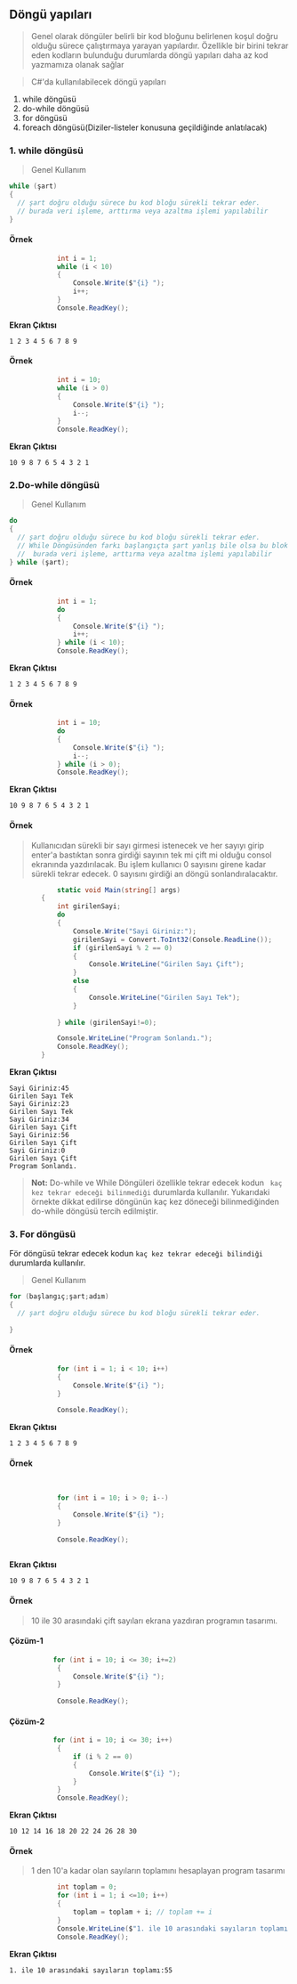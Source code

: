 ## Döngü yapıları ##
> Genel olarak  döngüler belirli bir kod bloğunu belirlenen koşul doğru olduğu sürece çalıştırmaya yarayan yapılardır.
> Özellikle bir birini tekrar eden kodların bulunduğu durumlarda döngü yapıları daha az kod yazmamıza olanak sağlar

> C#'da kullanılabilecek  döngü yapıları
1. while döngüsü
2. do-while döngüsü
3. for döngüsü
4. foreach döngüsü(Diziler-listeler konusuna geçildiğinde anlatılacak)

### 1. while döngüsü ###
> Genel Kullanım
```csharp
while (şart)
{
  // şart doğru olduğu sürece bu kod bloğu sürekli tekrar eder.
  // burada veri işleme, arttırma veya azaltma işlemi yapılabilir
}
```

#### Örnek ####

```csharp
            int i = 1;
            while (i < 10)
            {
                Console.Write($"{i} ");
                i++;
            }
            Console.ReadKey();
```

**Ekran Çıktısı**
```
1 2 3 4 5 6 7 8 9
```
#### Örnek ####
```csharp
            int i = 10;
            while (i > 0)
            {
                Console.Write($"{i} ");
                i--;
            }
            Console.ReadKey();
```

**Ekran Çıktısı**
```
10 9 8 7 6 5 4 3 2 1
```

### 2.Do-while döngüsü ###


> Genel Kullanım
```csharp
do
{
  // şart doğru olduğu sürece bu kod bloğu sürekli tekrar eder.
  // While Döngüsünden farkı başlangıçta şart yanlış bile olsa bu blok en az 1 kere çalışır. Çünkü şart sonda kontrol edilmektedir.
  //  burada veri işleme, arttırma veya azaltma işlemi yapılabilir
} while (şart);
```

#### Örnek ####

```csharp
            int i = 1;
            do
            {
                Console.Write($"{i} ");
                i++;
            } while (i < 10);
            Console.ReadKey();
```

**Ekran Çıktısı**
```
1 2 3 4 5 6 7 8 9
```
#### Örnek ####
```csharp
            int i = 10;
            do
            {
                Console.Write($"{i} ");
                i--;
            } while (i > 0);
            Console.ReadKey();
```

**Ekran Çıktısı**
```
10 9 8 7 6 5 4 3 2 1
```

#### Örnek ####
> Kullanıcıdan sürekli bir sayı girmesi istenecek ve her sayıyı girip enter'a bastıktan sonra girdiği sayının tek mi çift mi olduğu consol ekranında yazdırılacak. Bu işlem kullanıcı 0 sayısını girene kadar sürekli tekrar edecek. 0 sayısını girdiği an döngü sonlandıralacaktır.


```csharp
            static void Main(string[] args)
        {
            int girilenSayi;
            do
            {
                Console.Write("Sayi Giriniz:");
                girilenSayi = Convert.ToInt32(Console.ReadLine());
                if (girilenSayi % 2 == 0)
                {
                    Console.WriteLine("Girilen Sayı Çift");
                }
                else
                {
                    Console.WriteLine("Girilen Sayı Tek");
                }
                
            } while (girilenSayi!=0);

            Console.WriteLine("Program Sonlandı.");
            Console.ReadKey();
        }
```

**Ekran Çıktısı**
```
Sayi Giriniz:45
Girilen Sayı Tek
Sayi Giriniz:23
Girilen Sayı Tek
Sayi Giriniz:34
Girilen Sayı Çift
Sayi Giriniz:56
Girilen Sayı Çift
Sayi Giriniz:0
Girilen Sayı Çift
Program Sonlandı.
```


> **Not:** Do-while ve While Döngüleri özellikle tekrar edecek kodun  ` kaç kez tekrar edeceği bilinmediği` durumlarda kullanılır.
> Yukarıdaki örnekte dikkat edilirse döngünün kaç kez döneceği bilinmediğinden do-while döngüsü tercih edilmiştir.

### 3. For döngüsü ###

För döngüsü tekrar edecek kodun  `kaç kez tekrar edeceği bilindiği` durumlarda kullanılır.

> Genel Kullanım
```csharp
for (başlangıç;şart;adım)
{
  // şart doğru olduğu sürece bu kod bloğu sürekli tekrar eder.
  
}
```

#### Örnek ####

```csharp
            for (int i = 1; i < 10; i++)
            {
                Console.Write($"{i} ");
            }
            
            Console.ReadKey();
```

**Ekran Çıktısı**
```
1 2 3 4 5 6 7 8 9
```
#### Örnek ####
```csharp
       

            for (int i = 10; i > 0; i--)
            {
                Console.Write($"{i} ");
            }
            
            Console.ReadKey();
        
```

**Ekran Çıktısı**
```
10 9 8 7 6 5 4 3 2 1
```

#### Örnek ####
> 10 ile 30 arasındaki çift sayıları ekrana yazdıran programın tasarımı.

#### Çözüm-1 ####
```csharp
           for (int i = 10; i <= 30; i+=2)
            {
                Console.Write($"{i} ");
            }
            
            Console.ReadKey();
```


#### Çözüm-2 ####
```csharp
           for (int i = 10; i <= 30; i++)
            {
                if (i % 2 == 0)
                {
                    Console.Write($"{i} ");
                }
            }
            Console.ReadKey();
```

**Ekran Çıktısı**
```
10 12 14 16 18 20 22 24 26 28 30
```

#### Örnek ####
> 1 den 10'a kadar olan sayıların toplamını hesaplayan program tasarımı


```csharp
            int toplam = 0;
            for (int i = 1; i <=10; i++)
            {
                toplam = toplam + i; // toplam += i
            }
            Console.WriteLine($"1. ile 10 arasındaki sayıların toplamı:{toplam} ");
            Console.ReadKey();
```




**Ekran Çıktısı**
```
1. ile 10 arasındaki sayıların toplamı:55
```


